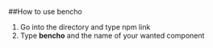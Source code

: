 ##How to use bencho
1. Go into the directory and type npm link
2. Type **bencho** and the name of your wanted component
